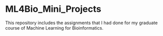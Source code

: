 # ML4Bio_Mini_Projects
This repository includes the assignments that I had done for my graduate course of Machine Learning for Bioinformatics. 
